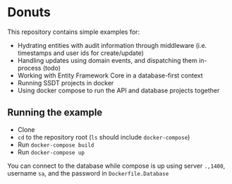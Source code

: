 # Donuts

This repository contains simple examples for:

* Hydrating entities with audit information through middleware (i.e. timestamps and user ids for create/update)
* Handling updates using domain events, and dispatching them in-process (todo)
* Working with Entity Framework Core in a database-first context
* Running SSDT projects in docker
* Using docker compose to run the API and database projects together

## Running the example

* Clone
* `cd` to the repository root (`ls` should include `docker-compose`)
* Run `docker-compose build`
* Run `docker-compose up`

You can connect to the database while compose is up using server `.,1400`, username `sa`, and the password in `Dockerfile.Database`
